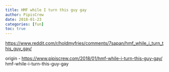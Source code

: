 ```yaml
---
title: HMF while I turn this guy gay
author: PipisCrew
date: 2018-01-23
categories: [fun]
toc: true
---
```


https://www.reddit.com/r/holdmyfries/comments/7sapan/hmf_while_i_turn_this_guy_gay/

origin - https://www.pipiscrew.com/2018/01/hmf-while-i-turn-this-guy-gay/ hmf-while-i-turn-this-guy-gay